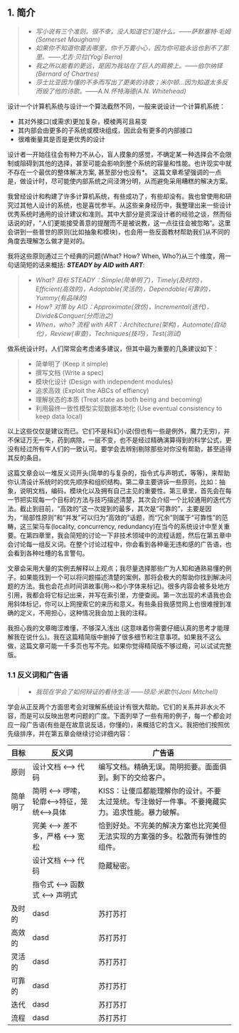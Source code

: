 ## 1. 简介  

> 
> - *写小说有三个准则。很不幸，没人知道它们是什么。——萨默塞特·毛姆(Somerset Maugham)*  
> - *如果你不知道你要去哪里，你千万要小心，因为你可能永远也到不了那里。——尤吉·贝拉(Yogi Berra)*  
> - *我之所以能看的更远，是因为我站在了巨人的肩膀上。——伯尔纳铎(Bernard of Chartres)*  
> - *莎士比亚因为懂的不多而写出了更美的诗歌；米尔顿...因为知道太多反而毁了他的诗歌。——A.N.怀特海德(A.N. Whitehead)*    
>  

设计一个计算机系统与设计一个算法截然不同，一般来说设计一个计算机系统： 
- 其对外接口(或需求)更加复杂，模棱两可且易变  
- 其内部会由更多的子系统或模块组成，因此会有更多的内部接口  
- 很难衡量其是否是更优秀的设计  

设计者一开始往往会有种力不从心，盲人摸象的感觉，不确定某一种选择会不会限制或阻碍到其他的选择，甚至可能会影响到整个系统的容量和性能。也许现实中就不存在一个最优的整体解决方案, 甚至部分也没有*。 这篇文章希望强调的一点是，做设计时，尽可能使内部系统之间泾渭分明，从而避免采用糟糕的解决方案。 

我曾经设计和构建了许多计算机系统，有些成功了，有些却没有。我也曾使用和研究过其他人设计的系统，也是喜忧参半。从这些亲身经历中，我整理出来一些设计优秀系统时通用的设计建议和准则。其中大部分是资深设计者的经验之谈，然而俗话说的好，“人们更能接受善意的提醒而不是被说教，这一点往往会被忽略”。这里会讲到一些普世的原则(比如抽象和模块)，也会用一些反面教材帮助我们从不同的角度去理解怎么做才是对的。

我将这些原则通过三个经典的问题(What? How? When, Who?)从三个维度，用一句话简短的话来概括: __*STEADY by AID with ART*__:
> 
> - *What? 目标 STEADY：Simple(简单明了)，Timely(及时的)，Efficient(高效的)，Adaptable(灵活的)，Dependable(可靠的)，Yummy(有品味的)*  
> - *How? 对策 by AID：Approximate(效仿)，Incremental(迭代)，Divide&Conquer(分而治之)*  
> - *When，who? 流程 with ART：Architecture(架构)，Automate(自动化)，Review(审查)，Techniques(技巧)，Test(测试)*     
>  

做系统设计时，人们常常会考虑诸多建议，但其中最为重要的几条建议如下：
> - 简单明了 (Keep it simple)
> - 撰写文档 (Write a spec)
> - 模块化设计 (Design with independent modules)
> - 追求高效 (Exploit the ABCs of effiency)
> - 理解状态的本质 (Treat state as both being and becoming)
> - 利用最终一致性模型实现数据本地化 (Use eventual consistency to keep data local)

以上这些仅仅是建议而已。它们不是科幻小说(但也有一些是例外，魔力无穷)，并不保证万无一失，药到病除，一层不变，也不是经过精确演算得到的科学公式，更没有经过所有牛人们的一致认可。要学会去辨别剔除那些对你没有帮助，甚至适得其反的条目。

这篇文章会以一堆反义词开头(简单的与复杂的，指令式与声明式，等等)，来帮助你认清设计系统时的优先顺序和组织结构。第二章主要讲诉一些原则，比如：抽象，说明文档，编码，模块化以及拥有自己主见的重要性。第三章里，首先会在每一节把实现每一个目标的方法与技巧描述清楚，其次会介绍一个比较通用的迭代方法。截止到目前，“高效的”这一次提到的最多，其次是“可靠的”，主要是因为，“局部性原则”和“并发”可以归为“高效的”话题，而“冗余”则属于“可靠性”的范畴，这三架马车(locality, concurrency, redundancy)在当今的系统设计中至关重要。在第四章里，我会简短的讨论一下非技术领域中的流程话题，然后在第五章中会讨论每一组反义词。在整个讨论过程中，你会看到各种毫无违和感的广告语，也会看到各种吐槽的名言警句。

文章会采用大量的实例去解释以上观点；我尽量选择那些广为人知和通熟易懂的例子。如果能找到一个可以将问题描述清楚的案例，那将会极大的帮助你找到解决问题的方法。我也会花点时间讲故事(用`>>`和小字体来标记)。很多内容会被多处地方引用，我都会将它标记出来，并写在索引里，方便查阅。第一次出现的术语我也会用斜体标记，你可以上网搜索它的来历和意义。有些条目我感觉网上也很难搜到准确的定义，不用担心，这种情况我会加上我的注释。

我担心我的文章晦涩难懂，不够深入浅出 (这意味着你需要仔细认真的思考才能理解我在说什么)。我在这篇精简版中删掉了很多细节和注意事项。如果我不这么做，这篇文章可能一千多页也写不完。如果你觉得精简版不够过瘾，可以试试完整版。

### 1.1 反义词和广告语
>  
> - *我现在学会了如何辩证的看待生活 ——琼尼·米歇尔(Joni Mitchell)*  
>  

学会从正反两个方面思考会对理解系统设计有很大帮助。它们的关系并非水火不容，而是可以反映出思考问题的广度。下面列举了一些有用的例子，每一个都会对应一段广告语(有些是在故意说反话，你懂的)，来概括它的含义。我把他们按照优先级排序，并在第五章会继续讨论详细内容： 

| 目标 | 反义词 | 广告语 |
| --- | --- | --- |
| 原则 | 设计文档 <--> 代码| 编写文档。精确无误。简明扼要。面面俱到。剩下的交给客户。 | 
| 简单明了 | 简明 <--> 啰嗦，轮廓<-->特征，笼统<-->具体| KISS：让傻瓜都能理解你的设计。不要太过笼统。专注做好一件事。不要掩藏实力。追求性能。暴力破解。 | 
|  | 完美 <--> 差不多，严格 <--> 宽松| 恰到好处。不完美的解决方案也比完美但无法实现的方案强的多。松散而有弹性的组件。 |
|  | 设计文档 <--> 代码| 隐藏秘密。 |
|  | 指令式 <--> 函数式 <--> 声明式|  |
| 及时的 | dasd | 苏打苏打 | 
| 高效的 | dasd | 苏打苏打 | 
| 灵活的 | dasd | 苏打苏打 | 
| 可靠的 | dasd | 苏打苏打 | 
| 迭代 | dasd | 苏打苏打 | 
| 流程 | dasd | 苏打苏打 | 